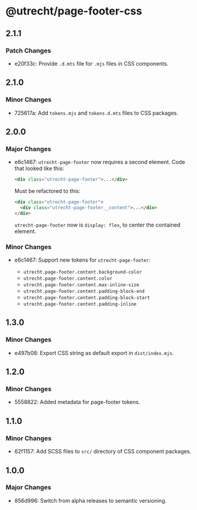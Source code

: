 # @utrecht/page-footer-css

## 2.1.1

### Patch Changes

- e20f33c: Provide `.d.mts` file for `.mjs` files in CSS components.

## 2.1.0

### Minor Changes

- 725617a: Add `tokens.mjs` and `tokens.d.mts` files to CSS packages.

## 2.0.0

### Major Changes

- e6c1467: `utrecht-page-footer` now requires a second element. Code that looked like this:

  ```html
  <div class="utrecht-page-footer">...</div>
  ```

  Must be refactored to this:

  ```html
  <div class="utrecht-page-footer">
    <div class="utrecht-page-footer__content">...</div>
  </div>
  ```

  `utrecht-page-footer` now is `display: flex`, to center the contained element.

### Minor Changes

- e6c1467: Support new tokens for `utrecht-page-footer`:

  - `utrecht.page-footer.content.background-color`
  - `utrecht.page-footer.content.color`
  - `utrecht.page-footer.content.max-inline-size`
  - `utrecht.page-footer.content.padding-block-end`
  - `utrecht.page-footer.content.padding-block-start`
  - `utrecht.page-footer.content.padding-inline`

## 1.3.0

### Minor Changes

- e497b08: Export CSS string as default export in `dist/index.mjs`.

## 1.2.0

### Minor Changes

- 5558822: Added metadata for page-footer tokens.

## 1.1.0

### Minor Changes

- 62f1157: Add SCSS files to `src/` directory of CSS component packages.

## 1.0.0

### Major Changes

- 856d996: Switch from alpha releases to semantic versioning.
